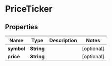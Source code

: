 # PriceTicker

## Properties
Name | Type | Description | Notes
------------ | ------------- | ------------- | -------------
**symbol** | **String** |  |  [optional]
**price** | **String** |  |  [optional]
